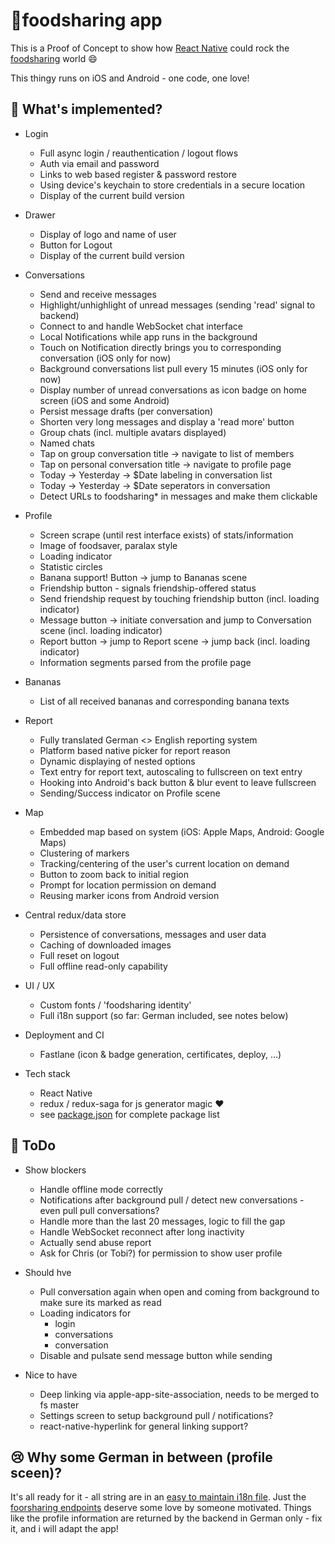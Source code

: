 # 🍴foodsharing app

This is a Proof of Concept to show how [React Native](https://github.com/facebook/react-native) could rock the [foodsharing](https://foodsharing.network) world :smile:

This thingy runs on iOS and Android - one code, one love!


## 🎉 What's implemented?

* Login
  * Full async login / reauthentication / logout flows
  * Auth via email and password
  * Links to web based register & password restore
  * Using device's keychain to store credentials in a secure location
  * Display of the current build version

* Drawer
  * Display of logo and name of user
  * Button for Logout
  * Display of the current build version

* Conversations
  * Send and receive messages
  * Highlight/unhighlight of unread messages (sending 'read' signal to backend)
  * Connect to and handle WebSocket chat interface
  * Local Notifications while app runs in the background
  * Touch on Notification directly brings you to corresponding conversation (iOS only for now)
  * Background conversations list pull every 15 minutes (iOS only for now)
  * Display number of unread conversations as icon badge on home screen (iOS and some Android)
  * Persist message drafts (per conversation)
  * Shorten very long messages and display a 'read more' button
  * Group chats (incl. multiple avatars displayed)
  * Named chats
  * Tap on group conversation title -> navigate to list of members
  * Tap on personal conversation title -> navigate to profile page
  * Today -> Yesterday -> $Date labeling in conversation list
  * Today -> Yesterday -> $Date seperators in conversation
  * Detect URLs to foodsharing* in messages and make them clickable

* Profile
  * Screen scrape (until rest interface exists) of stats/information
  * Image of foodsaver, paralax style
  * Loading indicator
  * Statistic circles
  * Banana support! Button -> jump to Bananas scene
  * Friendship button - signals friendship-offered status
  * Send friendship request by touching friendship button (incl. loading indicator)
  * Message button -> initiate conversation and jump to Conversation scene (incl. loading indicator)
  * Report button -> jump to Report scene -> jump back (incl. loading indicator)
  * Information segments parsed from the profile page

* Bananas
  * List of all received bananas and corresponding banana texts

* Report
  * Fully translated German <> English reporting system
  * Platform based native picker for report reason
  * Dynamic displaying of nested options
  * Text entry for report text, autoscaling to fullscreen on text entry
  * Hooking into Android's back button & blur event to leave fullscreen
  * Sending/Success indicator on Profile scene

* Map
  * Embedded map based on system (iOS: Apple Maps, Android: Google Maps)
  * Clustering of markers
  * Tracking/centering of the user's current location on demand
  * Button to zoom back to initial region
  * Prompt for location permission on demand
  * Reusing marker icons from Android version

* Central redux/data store
  * Persistence of conversations, messages and user data
  * Caching of downloaded images
  * Full reset on logout
  * Full offline read-only capability

* UI / UX
  * Custom fonts / 'foodsharing identity'
  * Full i18n support (so far: German included, see notes below)

* Deployment and CI
  * Fastlane (icon & badge generation, certificates, deploy, ...)

* Tech stack
  * React Native
  * redux / redux-saga for js generator magic :heart:
  * see [package.json](https://github.com/rastapasta/foodsharing/blob/master/package.json) for complete package list

## 🤔 ToDo

* Show blockers
  * Handle offline mode correctly
  * Notifications after background pull / detect new conversations - even pull pull conversations?
  * Handle more than the last 20 messages, logic to fill the gap
  * Handle WebSocket reconnect after long inactivity
  * Actually send abuse report
  * Ask for Chris (or Tobi?) for permission to show user profile

* Should hve
  * Pull conversation again when open and coming from background to make sure its marked as read
  * Loading indicators for
    * login
    * conversations
    * conversation
  * Disable and pulsate send message button while sending

* Nice to have
  * Deep linking via apple-app-site-association, needs to be merged to fs master
  * Settings screen to setup background pull / notifications?
  * react-native-hyperlink for general linking support?

## 😢 Why some German in between (profile sceen)?

It's all ready for it - all string are in an [easy to maintain i18n file](https://github.com/rastapasta/foodsharing/blob/master/assets/translations/en.json). Just the [foorsharing endpoints](https://gitlab.com/foodsharing-dev/foodsharing/tree/master/src/Controller) deserve some love by someone motivated. Things like the profile information are returned by the backend in German only - fix it, and i will adapt the app!